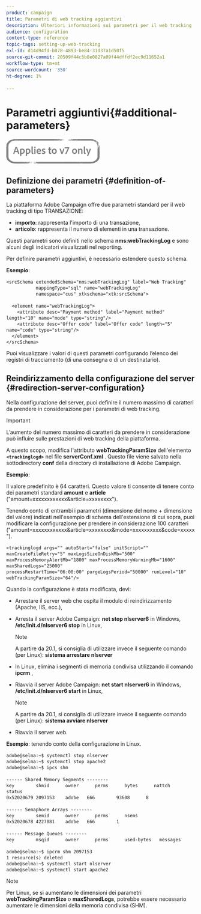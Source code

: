```yaml
---
product: campaign
title: Parametri di web tracking aggiuntivi
description: Ulteriori informazioni sui parametri per il web tracking
audience: configuration
content-type: reference
topic-tags: setting-up-web-tracking
exl-id: d14d94fd-b078-4893-be84-31d37a1d50f5
source-git-commit: 20509f44c5b8e0827a09f44dffdf2ec9d11652a1
workflow-type: tm+mt
source-wordcount: '350'
ht-degree: 1%

---
```


# Parametri aggiuntivi{#additional-parameters}

![](../../assets/v7-only.svg)

## Definizione dei parametri {#definition-of-parameters}

La piattaforma Adobe Campaign offre due parametri standard per il web tracking di tipo TRANSAZIONE:

* **importo**: rappresenta l&#39;importo di una transazione,
* **articolo**: rappresenta il numero di elementi in una transazione.

Questi parametri sono definiti nello schema **nms:webTrackingLog** e sono alcuni degli indicatori visualizzati nel reporting.

Per definire parametri aggiuntivi, è necessario estendere questo schema.

**Esempio**:

```
<srcSchema extendedSchema="nms:webTrackingLog" label="Web Tracking"
           mappingType="sql" name="webTrackingLog" 
           namespace="cus" xtkschema="xtk:srcSchema">

  <element name="webTrackingLog">
    <attribute desc="Payment method" label="Payment method" length="10" name="mode" type="string"/>
    <attribute desc="Offer code" label="Offer code" length="5" name="code" type="string"/>
  </element>
</srcSchema>
```

Puoi visualizzare i valori di questi parametri configurando l’elenco dei registri di tracciamento (di una consegna o di un destinatario).

## Reindirizzamento della configurazione del server {#redirection-server-configuration}

Nella configurazione del server, puoi definire il numero massimo di caratteri da prendere in considerazione per i parametri di web tracking.

>[!IMPORTANT]
>
>L’aumento del numero massimo di caratteri da prendere in considerazione può influire sulle prestazioni di web tracking della piattaforma.

A questo scopo, modifica l&#39;attributo **webTrackingParamSize** dell&#39;elemento **`<trackinglogd>`** nel file **serverConf.xml** . Questo file viene salvato nella sottodirectory **conf** della directory di installazione di Adobe Campaign.

**Esempio**:

Il valore predefinito è 64 caratteri. Questo valore ti consente di tenere conto dei parametri standard **amount** e **article** (&quot;amount=xxxxxxxxxxxx&amp;article=xxxxxxxx&quot;).

Tenendo conto di entrambi i parametri (dimensione del nome + dimensione del valore) indicati nell&#39;esempio di schema dell&#39;estensione di cui sopra, puoi modificare la configurazione per prendere in considerazione 100 caratteri (&quot;amount=xxxxxxxxxxxx&amp;article=xxxxxxxx&amp;mode=xxxxxxxxxx&amp;code=xxxxx&quot;).

```
<trackinglogd args="" autoStart="false" initScript="" maxCreateFileRetry="5" maxLogsSizeOnDiskMb="500"
maxProcessMemoryAlertMb="1800" maxProcessMemoryWarningMb="1600" maxSharedLogs="25000"
processRestartTime="06:00:00" purgeLogsPeriod="50000" runLevel="10"
webTrackingParamSize="64"/>
```

Quando la configurazione è stata modificata, devi:

* Arrestare il server web che ospita il modulo di reindirizzamento (Apache, IIS, ecc.),
* Arresta il server Adobe Campaign: **net stop nlserver6** in Windows, **/etc/init.d/nlserver6 stop** in Linux,

   >[!NOTE]
   >
   >A partire da 20.1, si consiglia di utilizzare invece il seguente comando (per Linux): **sistema arrestare nlserver**

* In Linux, elimina i segmenti di memoria condivisa utilizzando il comando **ipcrm** ,
* Riavvia il server Adobe Campaign: **net start nlserver6** in Windows, **/etc/init.d/nlserver6 start** in Linux,

   >[!NOTE]
   >
   >A partire da 20.1, si consiglia di utilizzare invece il seguente comando (per Linux): **sistema avviare nlserver**

* Riavvia il server web.

**Esempio**: tenendo conto della configurazione in Linux.

```
adobe@selma:~$ systemctl stop nlserver
adobe@selma:~$ systemctl stop apache2
adobe@selma:~$ ipcs shm

------ Shared Memory Segments --------
key        shmid      owner      perms      bytes      nattch     status      
0x52020679 2097153    adobe   666        93608      8                       

------ Semaphore Arrays --------
key        semid      owner      perms      nsems     
0x52020678 4227081    adobe   666        1         

------ Message Queues --------
key        msqid      owner      perms      used-bytes   messages    

adobe@selma:~$ ipcrm shm 2097153                             
1 resource(s) deleted
adobe@selma:~$ systemctl start nlserver
adobe@selma:~$ systemctl start apache2
```

>[!NOTE]
>
>Per Linux, se si aumentano le dimensioni dei parametri **webTrackingParamSize** o **maxSharedLogs**, potrebbe essere necessario aumentare le dimensioni della memoria condivisa (SHM).
